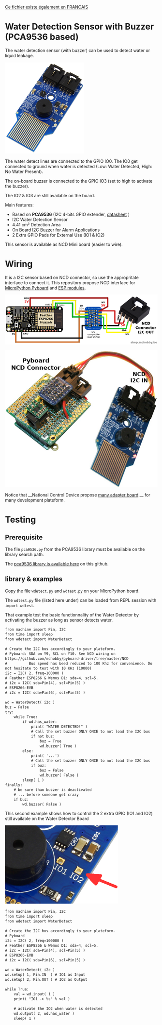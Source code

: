 [Ce fichier existe également en FRANCAIS](readme.md)

# Water Detection Sensor with Buzzer (PCA9536 based)

The water detection sensor (with buzzer) can be used to detect water or liquid leakage.

![Water Detection on NCD mini board](docs/_static/ncd_water_detect.png)

The water detect lines are connected to the GPIO IO0. The IO0 get connected to ground when water is detected (Low: Water Detected, High: No Water Present).  

The on-board buzzer is connected to the GPIO IO3 (set to high to activate the buzzer).

The IO2 & IO3 are still available on the board.

Main features:
* Based on __PCA9536__ (I2C 4-bits GPIO extender, [datasheet](https://media.ncd.io/sites/2/20170721134419/PCA9536-5.pdf) )
* I2C Water Detection Sensor
* 4.41 cm²  Detection Area
* On Board I2C Buzzer for Alarm Applications
* 2 Extra GPIO Pads for External Use (IO1 & IO2)

This sensor is available as NCD Mini board (easier to wire).


# Wiring

It is a I2C sensor based on NCD connector, so use the appropritate interface to connect it. This repository propose NCD interface for [MicroPython Pyboard](https://github.com/mchobby/pyboard-driver/blob/master/NCD/README.md) and [ESP modules](../NCD/readme.md).

![Wiring with Feather ESP8266](../NCD/ncd_feather.png)

![Wiring with Pyboard](docs/_static/ncd_water_detect_to_pyboard.jpg)

Notice that __National Control Device propose [many adapter board](https://store.ncd.io/shop/?fwp_product_type=adapters) __ for many development plateform.

# Testing

## Prerequisite

The file `pca9536.py` from the PCA9536 library must be available on the library search path.

The [pca9536 library is available here](../pca9536/readme.md) on this github.

## library & examples

Copy the file `wdetect.py` and `wdtest.py` on your MicroPython board.

The `wdtest.py` file (listed here under) can be loaded from REPL session with `import wdtest`.

That example test the basic functionnality of the Water Detector by activating the buzzer as long as sensor detects water.

```
from machine import Pin, I2C
from time import sleep
from wdetect import WaterDetect

# Create the I2C bus accordingly to your plateform.
# Pyboard: SDA on Y9, SCL on Y10. See NCD wiring on https://github.com/mchobby/pyboard-driver/tree/master/NCD
#          Bus speed has beed reduced to 100 Khz for convenience. Do not hesitate to test with 10 KHz (10000)
i2c = I2C( 2, freq=100000 )
# Feather ESP8266 & Wemos D1: sda=4, scl=5.
# i2c = I2C( sda=Pin(4), scl=Pin(5) )
# ESP8266-EVB
# i2c = I2C( sda=Pin(6), scl=Pin(5) )

wd = WaterDetect( i2c )
buz = False
try:
	while True:
		if wd.has_water:
			print( "WATER DETECTED!" )
			# Call the set buzzer ONLY ONCE to not load the I2C bus
			if not buz:
				buz = True
				wd.buzzer( True )
		else:
			print( '...')
			# Call the set buzzer ONLY ONCE to not load the I2C bus
			if buz:
				buz = False
				wd.buzzer( False )
		sleep( 1 )
finally:
	# be sure than buzzer is deactivated
	# ... before someone get crazy
	if buz:
		wd.buzzer( False )
```

This second example shows how to control the 2 extra GPIO (IO1 and IO2) still available on the Water Detector Board

![The GPIO still availables](docs/_static/ncd_extra_gpio.png)

```
from machine import Pin, I2C
from time import sleep
from wdetect import WaterDetect

# Create the I2C bus accordingly to your plateform.
# Pyboard
i2c = I2C( 2, freq=100000 )
# Feather ESP8266 & Wemos D1: sda=4, scl=5.
# i2c = I2C( sda=Pin(4), scl=Pin(5) )
# ESP8266-EVB
# i2c = I2C( sda=Pin(6), scl=Pin(5) )

wd = WaterDetect( i2c )
wd.setup( 1, Pin.IN  ) # IO1 as Input
wd.setup( 2, Pin.OUT ) # IO2 as Output

while True:
	val = wd.input( 1 )
	print( "IO1 -> %s" % val )

	# activate the IO2 when water is detected
	wd.output( 2, wd.has_water )
	sleep( 1 )
```

